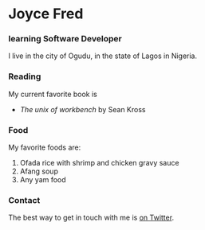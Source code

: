# Joyce Fred

### learning Software Developer

I live in the city of Ogudu, in the state of Lagos in Nigeria.

### Reading

My current favorite book is
- *The unix of workbench* by Sean Kross

### Food 

My favorite foods are:

1. Ofada rice with shrimp and chicken gravy sauce
2. Afang soup
3. Any yam food

### Contact

The best way to get in touch with me is [on Twitter](https://twitter.com/joanalyst).

